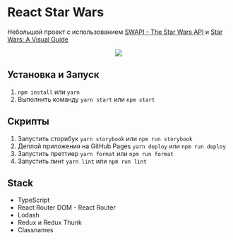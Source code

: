 # React Star Wars

Небольшой проект с использованием [SWAPI - The Star Wars API](https://swapi.dev/) и [Star Wars: A Visual Guide](https://starwars-visualguide.com)

<p align="center">
  <img src="https://www.icegif.com/wp-content/uploads/star-wars-icegif-3.gif" />
</p>

## Установка и Запуск

1. `npm install` или `yarn`
2. Выполнить команду `yarn start` или `npm start`

## Скрипты

1. Запустить сторибук `yarn storybook` или `npm run storybook`
2. Деплой приложения на GitHub Pages `yarn deploy` или `npm run deploy`
3. Запустить преттиер `yarn format` или `npm run format`
4. Запустить линт `yarn lint` или `npm run lint`

## Stack

- TypeScript
- React Router DOM - React Router
- Lodash
- Redux и Redux Thunk
- Classnames
